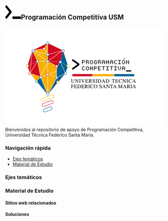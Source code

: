 <img align="left" width="50" height="50" src="./misc/solid_terminal.png" alt="Icono terminal">

## Programación Competitiva USM

![Logo ProgCompt UTFSM](./misc/utfsm_cp.png)
Bienvenidos al repositorio de apoyo de Programación Competitiva, Universidad Técnica Federico Santa María.

### Navigación rápida
  * [Ejes temáticos](#ejes-tem-ticos)
  * [Material de Estudio](#material-de-estudio)

### Ejes temáticos


### Material de Estudio
#### Sitios web relacionados


#### Soluciones


